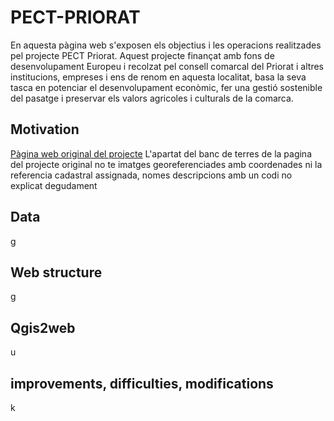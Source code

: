 # PECT-PRIORAT
En aquesta pàgina web s'exposen els objectius i les operacions realitzades pel projecte PECT Priorat. Aquest projecte finançat amb fons de desenvolupament Europeu i recolzat pel consell comarcal del Priorat i altres institucions, empreses i ens de renom en aquesta localitat, basa la seva tasca en potenciar el desenvolupament econòmic, fer una gestió sostenible del pasatge i preservar els valors agricoles i culturals de la comarca.
## Motivation
[Pàgina web original del projecte](https://www.google.com "Pàgina web original del projecte") L'apartat del banc de terres de la pagina del projecte original no te imatges georeferenciades amb coordenades ni la referencia cadastral assignada, nomes descripcions amb un codi no explicat degudament
## Data
g
## Web structure
g
## Qgis2web
u
## improvements, difficulties, modifications
k
